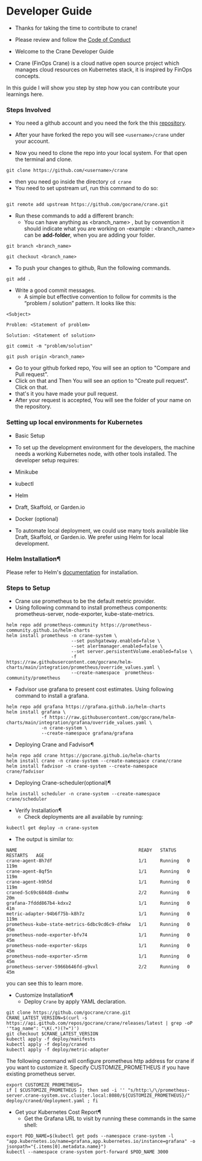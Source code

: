 # Developer Guide #
- Thanks for taking the time to contribute to crane!

- Please review and follow the [Code of Conduct](https://github.com/gocrane/crane/blob/main/CODE_OF_CONDUCT.md)


- Welcome to the Crane Developer Guide
- Crane (FinOps Crane) is a cloud native open source project which manages cloud resources on Kubernetes stack, it is inspired by FinOps concepts.

In this guide I will show you step by step how you can contribute your learnings here.

### Steps Involved
- You need a github account and you need the fork the this [repository](https://github.com/gocrane/crane.git). 

- After your have forked the repo you will see `<username>/crane` under your account.
  
- Now you need to clone the repo into your local system. For that open the terminal and clone. 
```
git clone https://github.com/<username>/crane
```
- then you need go inside the directory 
```cd crane ```
- You need to set upstream url, run this command to do so:
```

git remote add upstream https://github.com/gocrane/crane.git
```

- Run these commands to add a different branch:
   - You can have anything as <branch_name> , but by convention it should indicate what you are working on
      -example : <branch_name> can be **add-folder**, when you are adding your folder. 
```
git branch <branch_name>

git checkout <branch_name>
``` 

- To push your changes to github, Run the following commands.
```
git add .
```
- Write a good commit messages.
  - A simple but effective convention to follow for commits is the “problem / solution” pattern. It looks like this:

```
<Subject>

Problem: <Statement of problem>

Solution: <Statement of solution>
```

```
git commit -m "problem/solution"

git push origin <branch_name>
```

- Go to your github forked repo, You will see an option to "Compare and Pull request".
- Click on that and Then You will see an option to "Create pull request". Click on that.
- that's it you have made your pull request.
- After your request is accepted, You will see the folder of your name on the repository.
 
### Setting up local environments for Kubernetes

- Basic Setup

- To set up the development environment for the developers, the machine needs a working Kubernetes node, with other tools installed. The developer setup requires:

- Minikube
- kubectl
- Helm
- Draft, Skaffold, or Garden.io
- Docker (optional)

- To automate local deployment, we could use many tools available like Draft, Skaffold, or Garden.io. We prefer using Helm  for local development.

### Helm Installation¶
Please refer to Helm's [documentation](https://helm.sh/docs/intro/install/) for installation.


### Steps to Setup
- Crane use prometheus to be the default metric provider.
- Using following command to install prometheus components: prometheus-server, node-exporter, kube-state-metrics.

```
helm repo add prometheus-community https://prometheus-community.github.io/helm-charts
helm install prometheus -n crane-system \
                        --set pushgateway.enabled=false \
                        --set alertmanager.enabled=false \
                        --set server.persistentVolume.enabled=false \
                        -f https://raw.githubusercontent.com/gocrane/helm-charts/main/integration/prometheus/override_values.yaml \
                        --create-namespace  prometheus-community/prometheus
```
- Fadvisor use grafana to present cost estimates. Using following command to install a grafana.

```
helm repo add grafana https://grafana.github.io/helm-charts
helm install grafana \
             -f https://raw.githubusercontent.com/gocrane/helm-charts/main/integration/grafana/override_values.yaml \
             -n crane-system \
             --create-namespace grafana/grafana

```
- Deploying Crane and Fadvisor¶

```
helm repo add crane https://gocrane.github.io/helm-charts
helm install crane -n crane-system --create-namespace crane/crane
helm install fadvisor -n crane-system --create-namespace crane/fadvisor
```

- Deploying Crane-scheduler(optional)¶

```
helm install scheduler -n crane-system --create-namespace crane/scheduler
```

- Verify Installation¶
  - Check deployments are all available by running:

```
kubectl get deploy -n crane-system
```

- The output is similar to:

```
NAME                                             READY   STATUS    RESTARTS   AGE
crane-agent-8h7df                                1/1     Running   0          119m
crane-agent-8qf5n                                1/1     Running   0          119m
crane-agent-h9h5d                                1/1     Running   0          119m
craned-5c69c684d8-dxmhw                          2/2     Running   0          20m
grafana-7fddd867b4-kdxv2                         1/1     Running   0          41m
metric-adapter-94b6f75b-k8h7z                    1/1     Running   0          119m
prometheus-kube-state-metrics-6dbc9cd6c9-dfmkw   1/1     Running   0          45m
prometheus-node-exporter-bfv74                   1/1     Running   0          45m
prometheus-node-exporter-s6zps                   1/1     Running   0          45m
prometheus-node-exporter-x5rnm                   1/1     Running   0          45m
prometheus-server-5966b646fd-g9vxl               2/2     Running   0          45m
```

you can see this to learn more.

- Customize Installation¶
  - Deploy `Crane` by apply YAML declaration.

```
git clone https://github.com/gocrane/crane.git
CRANE_LATEST_VERSION=$(curl -s https://api.github.com/repos/gocrane/crane/releases/latest | grep -oP '"tag_name": "\K(.*)(?=")')
git checkout $CRANE_LATEST_VERSION
kubectl apply -f deploy/manifests 
kubectl apply -f deploy/craned 
kubectl apply -f deploy/metric-adapter
```

The following command will configure prometheus http address for crane if you want to customize it. Specify CUSTOMIZE_PROMETHEUS if you have existing prometheus server.

```
export CUSTOMIZE_PROMETHEUS=
if [ $CUSTOMIZE_PROMETHEUS ]; then sed -i '' "s/http:\/\/prometheus-server.crane-system.svc.cluster.local:8080/${CUSTOMIZE_PROMETHEUS}/" deploy/craned/deployment.yaml ; fi
```

- Get your Kubernetes Cost Report¶
  - Get the Grafana URL to visit by running these commands in the same shell:

```
export POD_NAME=$(kubectl get pods --namespace crane-system -l "app.kubernetes.io/name=grafana,app.kubernetes.io/instance=grafana" -o jsonpath="{.items[0].metadata.name}")
kubectl --namespace crane-system port-forward $POD_NAME 3000
```

  
 
